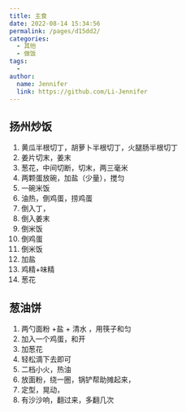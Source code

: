 ```yaml
---
title: 主食
date: 2022-08-14 15:34:56
permalink: /pages/d15dd2/
categories:
  - 其他
  - 做饭
tags:
  - 
author: 
  name: Jennifer
  link: https://github.com/Li-Jennifer
---
```

## 扬州炒饭
1. 黄瓜半根切丁，胡萝卜半根切丁，火腿肠半根切丁
2. 姜片切末，姜末
3. 葱花，中间切断，切末，两三毫米
4. 两颗蛋放碗，加盐（少量），搅匀
5. 一碗米饭
6. 油热，倒鸡蛋，捞鸡蛋
7. 倒入丁，
8. 倒入姜末
9. 倒米饭
10. 倒鸡蛋
11. 倒米饭
12. 加盐
13. 鸡精+味精
14. 葱花

## 葱油饼
1. 两勺面粉 +盐 + 清水 ，用筷子和匀
2. 加入一个鸡蛋，和开
3. 加葱花
4. 轻松滴下去即可
5. 二档小火，热油
6. 放面粉，绕一圈，锅铲帮助摊起来，
7. 定型，晃动，
8. 有沙沙响，翻过来，多翻几次